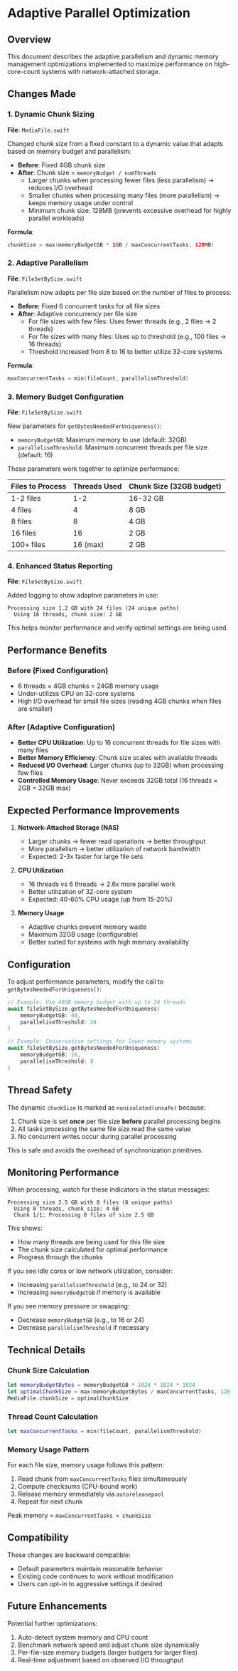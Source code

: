 # Adaptive Parallel Optimization

## Overview
This document describes the adaptive parallelism and dynamic memory management optimizations implemented to maximize performance on high-core-count systems with network-attached storage.

## Changes Made

### 1. Dynamic Chunk Sizing
**File**: `MediaFile.swift`

Changed chunk size from a fixed constant to a dynamic value that adapts based on memory budget and parallelism:

- **Before**: Fixed 4GB chunk size
- **After**: Chunk size = `memoryBudget / numThreads`
  - Larger chunks when processing fewer files (less parallelism) → reduces I/O overhead
  - Smaller chunks when processing many files (more parallelism) → keeps memory usage under control
  - Minimum chunk size: 128MB (prevents excessive overhead for highly parallel workloads)

**Formula**: 
```swift
chunkSize = max(memoryBudgetGB * 1GB / maxConcurrentTasks, 128MB)
```

### 2. Adaptive Parallelism
**File**: `FileSetBySize.swift`

Parallelism now adapts per file size based on the number of files to process:

- **Before**: Fixed 6 concurrent tasks for all file sizes
- **After**: Adaptive concurrency per file size
  - For file sizes with few files: Uses fewer threads (e.g., 2 files → 2 threads)
  - For file sizes with many files: Uses up to threshold (e.g., 100 files → 16 threads)
  - Threshold increased from 8 to 16 to better utilize 32-core systems

**Formula**:
```swift
maxConcurrentTasks = min(fileCount, parallelismThreshold)
```

### 3. Memory Budget Configuration
**File**: `FileSetBySize.swift`

New parameters for `getBytesNeededForUniqueness()`:

- `memoryBudgetGB`: Maximum memory to use (default: 32GB)
- `parallelismThreshold`: Maximum concurrent threads per file size (default: 16)

These parameters work together to optimize performance:

| Files to Process | Threads Used | Chunk Size (32GB budget) |
|-----------------|--------------|-------------------------|
| 1-2 files       | 1-2          | 16-32 GB               |
| 4 files         | 4            | 8 GB                   |
| 8 files         | 8            | 4 GB                   |
| 16 files        | 16           | 2 GB                   |
| 100+ files      | 16 (max)     | 2 GB                   |

### 4. Enhanced Status Reporting
**File**: `FileSetBySize.swift`

Added logging to show adaptive parameters in use:
```
Processing size 1.2 GB with 24 files (24 unique paths)
  Using 16 threads, chunk size: 2 GB
```

This helps monitor performance and verify optimal settings are being used.

## Performance Benefits

### Before (Fixed Configuration)
- 6 threads × 4GB chunks = 24GB memory usage
- Under-utilizes CPU on 32-core systems
- High I/O overhead for small file sizes (reading 4GB chunks when files are smaller)

### After (Adaptive Configuration)
- **Better CPU Utilization**: Up to 16 concurrent threads for file sizes with many files
- **Better Memory Efficiency**: Chunk size scales with available threads
- **Reduced I/O Overhead**: Larger chunks (up to 32GB) when processing few files
- **Controlled Memory Usage**: Never exceeds 32GB total (16 threads × 2GB = 32GB max)

## Expected Performance Improvements

1. **Network-Attached Storage (NAS)**
   - Larger chunks → fewer read operations → better throughput
   - More parallelism → better utilization of network bandwidth
   - Expected: 2-3x faster for large file sets

2. **CPU Utilization**
   - 16 threads vs 6 threads → 2.6x more parallel work
   - Better utilization of 32-core system
   - Expected: 40-60% CPU usage (up from 15-20%)

3. **Memory Usage**
   - Adaptive chunks prevent memory waste
   - Maximum 32GB usage (configurable)
   - Better suited for systems with high memory availability

## Configuration

To adjust performance parameters, modify the call to `getBytesNeededForUniqueness()`:

```swift
// Example: Use 48GB memory budget with up to 24 threads
await fileSetBySize.getBytesNeededForUniqueness(
    memoryBudgetGB: 48,
    parallelismThreshold: 24
)

// Example: Conservative settings for lower-memory systems
await fileSetBySize.getBytesNeededForUniqueness(
    memoryBudgetGB: 16,
    parallelismThreshold: 8
)
```

## Thread Safety

The dynamic `chunkSize` is marked as `nonisolated(unsafe)` because:
1. Chunk size is set **once** per file size **before** parallel processing begins
2. All tasks processing the same file size read the same value
3. No concurrent writes occur during parallel processing

This is safe and avoids the overhead of synchronization primitives.

## Monitoring Performance

When processing, watch for these indicators in the status messages:

```
Processing size 2.5 GB with 8 files (8 unique paths)
  Using 8 threads, chunk size: 4 GB
  Chunk 1/1: Processing 8 files of size 2.5 GB
```

This shows:
- How many threads are being used for this file size
- The chunk size calculated for optimal performance
- Progress through the chunks

If you see idle cores or low network utilization, consider:
- Increasing `parallelismThreshold` (e.g., to 24 or 32)
- Increasing `memoryBudgetGB` if memory is available

If you see memory pressure or swapping:
- Decrease `memoryBudgetGB` (e.g., to 16 or 24)
- Decrease `parallelismThreshold` if necessary

## Technical Details

### Chunk Size Calculation
```swift
let memoryBudgetBytes = memoryBudgetGB * 1024 * 1024 * 1024
let optimalChunkSize = max(memoryBudgetBytes / maxConcurrentTasks, 128 * 1024 * 1024)
MediaFile.chunkSize = optimalChunkSize
```

### Thread Count Calculation
```swift
let maxConcurrentTasks = min(fileCount, parallelismThreshold)
```

### Memory Usage Pattern
For each file size, memory usage follows this pattern:
1. Read chunk from `maxConcurrentTasks` files simultaneously
2. Compute checksums (CPU-bound work)
3. Release memory immediately via `autoreleasepool`
4. Repeat for next chunk

Peak memory = `maxConcurrentTasks × chunkSize`

## Compatibility

These changes are backward compatible:
- Default parameters maintain reasonable behavior
- Existing code continues to work without modification
- Users can opt-in to aggressive settings if desired

## Future Enhancements

Potential further optimizations:
1. Auto-detect system memory and CPU count
2. Benchmark network speed and adjust chunk size dynamically
3. Per-file-size memory budgets (larger budgets for larger files)
4. Real-time adjustment based on observed I/O throughput

